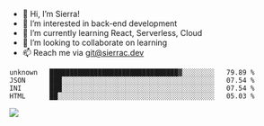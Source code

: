- 👋 Hi, I’m Sierra!
- 👀 I’m interested in back-end development
- 🌱 I’m currently learning React, Serverless, Cloud
- 💞️ I’m looking to collaborate on learning
- 📫 Reach me via git@sierrac.dev

<!--START_SECTION:waka-->
```text
unknown   ████████████████████████████████▓░░░░░░░░   79.89 % 
JSON      ███░░░░░░░░░░░░░░░░░░░░░░░░░░░░░░░░░░░░░░   07.54 % 
INI       ███░░░░░░░░░░░░░░░░░░░░░░░░░░░░░░░░░░░░░░   07.54 % 
HTML      ██░░░░░░░░░░░░░░░░░░░░░░░░░░░░░░░░░░░░░░░   05.03 % 
```
<!--END_SECTION:waka-->


![](https://hit.yhype.me/github/profile?user_id=7351311)
